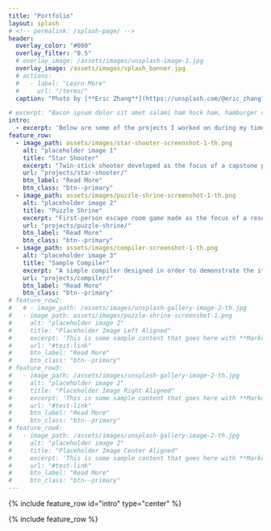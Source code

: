 ```yaml
---
title: "Portfolio"
layout: splash
# <!-- permalink: /splash-page/ -->
header:
  overlay_color: "#000"
  overlay_filter: "0.5"
  # overlay_image: /assets/images/unsplash-image-1.jpg
  overlay_image: /assets/images/splash_banner.jpg
  # actions:
  #   - label: "Learn More"
  #     url: "/terms/"
  caption: "Photo by [**Eric Zhang**](https://unsplash.com/@eric_zhang?utm_content=creditCopyText&utm_medium=referral&utm_source=unsplash) on [**Unsplash**](https://unsplash.com/photos/gray-tower-at-golden-hour-aJmmebD4NpE?utm_content=creditCopyText&utm_medium=referral&utm_source=unsplash)"

# excerpt: "Bacon ipsum dolor sit amet salami ham hock ham, hamburger corned beef short ribs kielbasa biltong t-bone drumstick tri-tip tail sirloin pork chop."
intro: 
  - excerpt: 'Below are some of the projects I worked on during my time at university.'
feature_row:
  - image_path: assets/images/star-shooter-screenshot-1-th.png
    alt: "placeholder image 1"
    title: "Star Shooter"
    excerpt: "Twin-stick shooter developed as the focus of a capstone project for Grand Canyon University. Made in collaboration with fellow alumni Jacob Aguilar and Tracy Potter."
    url: "projects/star-shooter/"
    btn_label: "Read More"
    btn_class: "btn--primary"
  - image_path: assets/images/puzzle-shrine-screenshot-1-th.png
    alt: "placeholder image 2"
    title: "Puzzle Shrine"
    excerpt: "First-person escape room game made as the focus of a research paper on the use of AI in game development."
    url: "projects/puzzle-shrine/"
    btn_label: "Read More"
    btn_class: "btn--primary"
  - image_path: assets/images/compiler-screenshot-1-th.png
    alt: "placeholder image 3"
    title: "Sample Compiler"
    excerpt: "A simple compiler designed in order to demonstrate the steps required to convert source code into machine code. Includes a lexer, parser, semantic analyzer, optimizer, and target code generator."
    url: "projects/compiler/"
    btn_label: "Read More"
    btn_class: "btn--primary"
# feature_row2:
#   # - image_path: /assets/images/unsplash-gallery-image-2-th.jpg
#   - image_path: assets/images/puzzle-shrine-screenshot-1.png
#     alt: "placeholder image 2"
#     title: "Placeholder Image Left Aligned"
#     excerpt: 'This is some sample content that goes here with **Markdown** formatting. Left aligned with `type="left"`'
#     url: "#test-link"
#     btn_label: "Read More"
#     btn_class: "btn--primary"
# feature_row3:
#   - image_path: /assets/images/unsplash-gallery-image-2-th.jpg
#     alt: "placeholder image 2"
#     title: "Placeholder Image Right Aligned"
#     excerpt: 'This is some sample content that goes here with **Markdown** formatting. Right aligned with `type="right"`'
#     url: "#test-link"
#     btn_label: "Read More"
#     btn_class: "btn--primary"
# feature_row4:
#   - image_path: /assets/images/unsplash-gallery-image-2-th.jpg
#     alt: "placeholder image 2"
#     title: "Placeholder Image Center Aligned"
#     excerpt: 'This is some sample content that goes here with **Markdown** formatting. Centered with `type="center"`'
#     url: "#test-link"
#     btn_label: "Read More"
#     btn_class: "btn--primary"
---
```


{% include feature_row id="intro" type="center" %}

{% include feature_row %}

<!-- {% include feature_row id="feature_row2" type="left" %}

{% include feature_row id="feature_row3" type="left" %}

{% include feature_row id="feature_row4" type="center" %} -->